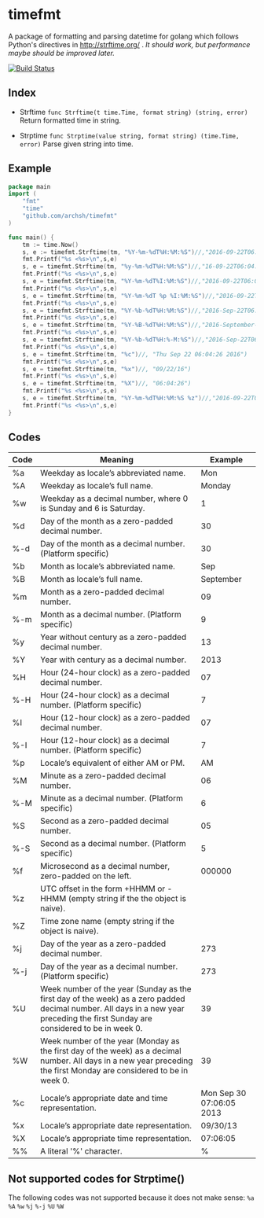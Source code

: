 timefmt
====================================
A package of formatting and parsing datetime for golang which follows Python's directives in http://strftime.org/ .
*_It should work, but performance maybe should be improved later._*

[![Build Status](https://travis-ci.org/archsh/timefmt.svg?branch=master)](https://travis-ci.org/archsh/timefmt)

Index
-----
* Strftime
    `func Strftime(t time.Time, format string) (string, error)`
    Return formatted time in string.

* Strptime
    `func Strptime(value string, format string) (time.Time, error)`
    Parse given string into time.

Example
-------
```go
package main
import (
    "fmt"
    "time"
    "github.com/archsh/timefmt"
)

func main() {
    tm := time.Now()
    s, e := timefmt.Strftime(tm, "%Y-%m-%dT%H:%M:%S")//,"2016-09-22T06:04:26")
    fmt.Printf("%s <%s>\n",s,e)
    s, e = timefmt.Strftime(tm, "%y-%m-%dT%H:%M:%S")//,"16-09-22T06:04:26")
    fmt.Printf("%s <%s>\n",s,e)
    s, e = timefmt.Strftime(tm, "%Y-%m-%dT%I:%M:%S")//,"2016-09-22T06:04:26")
    fmt.Printf("%s <%s>\n",s,e)
    s, e = timefmt.Strftime(tm, "%Y-%m-%dT %p %I:%M:%S")//,"2016-09-22T AM 06:04:26")
    fmt.Printf("%s <%s>\n",s,e)
    s, e = timefmt.Strftime(tm, "%Y-%b-%dT%H:%M:%S")//,"2016-Sep-22T06:04:26")
    fmt.Printf("%s <%s>\n",s,e)
    s, e = timefmt.Strftime(tm, "%Y-%B-%dT%H:%M:%S")//,"2016-September-22T06:04:26")
    fmt.Printf("%s <%s>\n",s,e)
    s, e = timefmt.Strftime(tm, "%Y-%b-%dT%H:%-M:%S")//,"2016-Sep-22T06:4:26")
    fmt.Printf("%s <%s>\n",s,e)
    s, e = timefmt.Strftime(tm, "%c")//, "Thu Sep 22 06:04:26 2016")
    fmt.Printf("%s <%s>\n",s,e)
    s, e = timefmt.Strftime(tm, "%x")//, "09/22/16")
    fmt.Printf("%s <%s>\n",s,e)
    s, e = timefmt.Strftime(tm, "%X")//, "06:04:26")
    fmt.Printf("%s <%s>\n",s,e)
    s, e = timefmt.Strftime(tm, "%Y-%m-%dT%H:%M:%S %z")//,"2016-09-22T06:04:26 +0000")
    fmt.Printf("%s <%s>\n",s,e)
}

```
Codes
-----

| Code | Meaning | Example |
|------|---------|---------|
| %a	| Weekday as locale’s abbreviated name.	| Mon| 
| %A	| Weekday as locale’s full name.	| Monday| 
| %w	| Weekday as a decimal number, where 0 is Sunday and 6 is Saturday.	| 1| 
| %d	| Day of the month as a zero-padded decimal number.	| 30| 
| %-d	| Day of the month as a decimal number. (Platform specific)	| 30| 
| %b	| Month as locale’s abbreviated name.	| Sep| 
| %B	| Month as locale’s full name.	| September| 
| %m	| Month as a zero-padded decimal number.	| 09| 
| %-m	| Month as a decimal number. (Platform specific)	| 9| 
| %y	| Year without century as a zero-padded decimal number.	| 13| 
| %Y	| Year with century as a decimal number.	| 2013| 
| %H	| Hour (24-hour clock) as a zero-padded decimal number.	| 07| 
| %-H	| Hour (24-hour clock) as a decimal number. (Platform specific)	| 7| 
| %I	| Hour (12-hour clock) as a zero-padded decimal number.	| 07| 
| %-I	| Hour (12-hour clock) as a decimal number. (Platform specific)	| 7| 
| %p	| Locale’s equivalent of either AM or PM.	| AM| 
| %M	| Minute as a zero-padded decimal number.	| 06| 
| %-M	| Minute as a decimal number. (Platform specific)	| 6| 
| %S	| Second as a zero-padded decimal number.	| 05| 
| %-S	| Second as a decimal number. (Platform specific)	| 5| 
| %f	| Microsecond as a decimal number, zero-padded on the left.	| 000000| 
| %z	| UTC offset in the form +HHMM or -HHMM (empty string if the the object is naive).	| | 
| %Z	| Time zone name (empty string if the object is naive).	| | 
| %j	| Day of the year as a zero-padded decimal number.	| 273| 
| %-j	| Day of the year as a decimal number. (Platform specific)	| 273| 
| %U	| Week number of the year (Sunday as the first day of the week) as a zero padded decimal number. All days in a new year preceding the first Sunday are considered to be in week 0.	| 39| 
| %W	| Week number of the year (Monday as the first day of the week) as a decimal number. All days in a new year preceding the first Monday are considered to be in week 0.	| 39| 
| %c	| Locale’s appropriate date and time representation.	| Mon Sep 30 07:06:05 2013| 
| %x	| Locale’s appropriate date representation.	| 09/30/13| 
| %X	| Locale’s appropriate time representation.	| 07:06:05| 
| %%	| A literal '%' character.	| %| 

Not supported codes for Strptime()
----------------------------------
The following codes was not supported because it does not make sense:
`%a` `%A` `%w` `%j` `%-j` `%U` `%W`